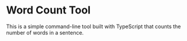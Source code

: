 # Word Count Tool

This is a simple command-line tool built with TypeScript that counts the number of words in a sentence.
